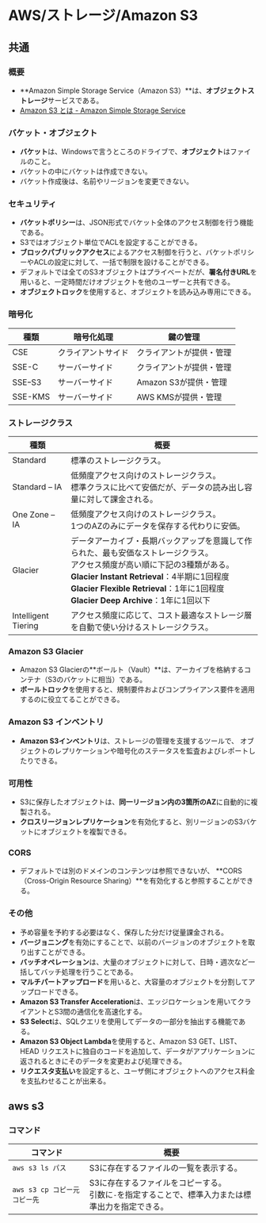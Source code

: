 # AWS/ストレージ/Amazon S3

## 共通

### 概要

- **Amazon Simple Storage Service（Amazon S3）**は、**オブジェクトストレージ**サービスである。
- [Amazon S3 とは - Amazon Simple Storage Service](https://docs.aws.amazon.com/ja_jp/AmazonS3/latest/userguide/Welcome.html)

### バケット・オブジェクト

- **バケット**は、Windowsで言うところのドライブで、**オブジェクト**はファイルのこと。
- バケットの中にバケットは作成できない。
- バケット作成後は、名前やリージョンを変更できない。

### セキュリティ

- **バケットポリシー**は、JSON形式でバケット全体のアクセス制御を行う機能である。
- S3ではオブジェクト単位でACLを設定することができる。
- **ブロックパブリックアクセス**によるアクセス制御を行うと、バケットポリシーやACLの設定に対して、一括で制限を設けることができる。
- デフォルトでは全てのS3オブジェクトはプライベートだが、**署名付きURL**を用いると、一定時間だけオブジェクトを他のユーザーと共有できる。
- **オブジェクトロック**を使用すると、オブジェクトを読み込み専用にできる。

### 暗号化

| 種類    | 暗号化処理         | 鍵の管理                 |
| ------- | ------------------ | ------------------------ |
| CSE     | クライアントサイド | クライアントが提供・管理 |
| SSE-C   | サーバーサイド     | クライアントが提供・管理 |
| SSEｰS3  | サーバーサイド     | Amazon S3が提供・管理    |
| SSE-KMS | サーバーサイド     | AWS KMSが提供・管理      |

### ストレージクラス

| 種類                | 概要                                                         |
| ------------------- | ------------------------------------------------------------ |
| Standard            | 標準のストレージクラス。                                     |
| Standard – IA       | 低頻度アクセス向けのストレージクラス。<br />標準クラスに比べて安価だが、データの読み出し容量に対して課金される。 |
| One Zone – IA       | 低頻度アクセス向けのストレージクラス。<br />1つのAZのみにデータを保存する代わりに安価。 |
| Glacier             | データアーカイブ・長期バックアップを意識して作られた、最も安価なストレージクラス。<br />アクセス頻度が高い順に下記の3種類がある。<br />**Glacier Instant Retrieval**：4半期に1回程度<br />**Glacier Flexible Retrieval**：1年に1回程度<br />**Glacier Deep Archive**：1年に1回以下 |
| Intelligent Tiering | アクセス頻度に応じて、コスト最適なストレージ層を自動で使い分けるストレージクラス。 |

### Amazon S3 Glacier

- Amazon S3 Glacierの**ボールト（Vault）**は、アーカイブを格納するコンテナ（S3のバケットに相当）である。
- **ボールトロック**を使用すると、規制要件およびコンプライアンス要件を適用するのに役立てることができる。

### Amazon S3 インベントリ

- **Amazon S3インベントリ**は、ストレージの管理を支援するツールで、
  オブジェクトのレプリケーションや暗号化のステータスを監査およびレポートしたりできる。

### 可用性

- S3に保存したオブジェクトは、**同一リージョン内の3箇所のAZ**に自動的に複製される。
- **クロスリージョンレプリケーション**を有効化すると、別リージョンのS3バケットにオブジェクトを複製できる。

### CORS

- デフォルトでは別のドメインのコンテンツは参照できないが、
  **CORS（Cross-Origin Resource Sharing）**を有効化すると参照することができる。

### その他

- 予め容量を予約する必要はなく、保存した分だけ従量課金される。
- **バージョニング**を有効にすることで、以前のバージョンのオブジェクトを取り出すことができる。
- **バッチオペレーション**は、大量のオブジェクトに対して、日時・週次など一括してバッチ処理を行うことである。
- **マルチパートアップロード**を用いると、大容量のオブジェクトを分割してアップロードできる。
- **Amazon S3 Transfer Acceleration**は、エッジロケーションを用いてクライアントとS3間の通信化を高速化する。
- **S3 Select**は、SQLクエリを使用してデータの一部分を抽出する機能である。
- **Amazon S3 Object Lambda**を使用すると、Amazon S3 GET、LIST、HEAD リクエストに独自のコードを追加して、データがアプリケーションに返されるときにそのデータを変更および処理できる。
- **リクエスタ支払い**を設定すると、ユーザ側にオブジェクトへのアクセス料金を支払わせることが出来る。

## aws s3

### コマンド

| コマンド                      | 概要                                                         |
| ----------------------------- | ------------------------------------------------------------ |
| `aws s3 ls パス`              | S3に存在するファイルの一覧を表示する。                       |
| `aws s3 cp コピー元 コピー先` | S3に存在するファイルをコピーする。<br />引数に`-`を指定することで、標準入力または標準出力を指定できる。 |
